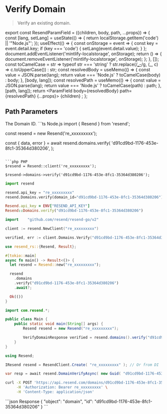 # Verify Domain

> Verify an existing domain.

export const ResendParamField = ({children, body, path, ...props}) => {
  const [lang, setLang] = useState(() => {
    return localStorage.getItem('code') || '"Node.js"';
  });
  useEffect(() => {
    const onStorage = event => {
      const key = event.detail.key;
      if (key === 'code') {
        setLang(event.detail.value);
      }
    };
    document.addEventListener('mintlify-localstorage', onStorage);
    return () => {
      document.removeEventListener('mintlify-localstorage', onStorage);
    };
  }, []);
  const toCamelCase = str => typeof str === 'string' ? str.replace(/[_-](\w)/g, (_, c) => c.toUpperCase()) : str;
  const resolvedBody = useMemo(() => {
    const value = JSON.parse(lang);
    return value === 'Node.js' ? toCamelCase(body) : body;
  }, [body, lang]);
  const resolvedPath = useMemo(() => {
    const value = JSON.parse(lang);
    return value === 'Node.js' ? toCamelCase(path) : path;
  }, [path, lang]);
  return <ParamField body={resolvedBody} path={resolvedPath} {...props}>
      {children}
    </ParamField>;
};

## Path Parameters

<ResendParamField path="domain_id" type="string" required>
  The Domain ID.
</ResendParamField>

<RequestExample>
  ```ts Node.js
  import { Resend } from 'resend';

  const resend = new Resend('re_xxxxxxxxx');

  const { data, error } = await resend.domains.verify(
    'd91cd9bd-1176-453e-8fc1-35364d380206',
  );
  ```

  ```php PHP
  $resend = Resend::client('re_xxxxxxxxx');

  $resend->domains->verify('d91cd9bd-1176-453e-8fc1-35364d380206');
  ```

  ```python Python
  import resend

  resend.api_key = "re_xxxxxxxxx"
  resend.Domains.verify(domain_id="d91cd9bd-1176-453e-8fc1-35364d380206")
  ```

  ```ruby Ruby
  Resend.api_key = ENV["RESEND_API_KEY"]
  Resend::Domains.verify("d91cd9bd-1176-453e-8fc1-35364d380206")
  ```

  ```go Go
  import 	"github.com/resend/resend-go/v2"

  client := resend.NewClient("re_xxxxxxxxx")

  verified, err := client.Domains.Verify("d91cd9bd-1176-453e-8fc1-35364d380206")
  ```

  ```rust Rust
  use resend_rs::{Resend, Result};

  #[tokio::main]
  async fn main() -> Result<()> {
    let resend = Resend::new("re_xxxxxxxxx");

    resend
      .domains
      .verify("d91cd9bd-1176-453e-8fc1-35364d380206")
      .await?;

    Ok(())
  }
  ```

  ```java Java
  import com.resend.*;

  public class Main {
      public static void main(String[] args) {
          Resend resend = new Resend("re_xxxxxxxxx");

          VerifyDomainResponse verified = resend.domains().verify("d91cd9bd-1176-453e-8fc1-35364d380206");
      }
  }
  ```

  ```csharp .NET
  using Resend;

  IResend resend = ResendClient.Create( "re_xxxxxxxxx" ); // Or from DI

  var resp = await resend.DomainVerifyAsync( new Guid( "d91cd9bd-1176-453e-8fc1-35364d380206" ) );
  ```

  ```bash cURL
  curl -X POST 'https://api.resend.com/domains/d91cd9bd-1176-453e-8fc1-35364d380206/verify' \
       -H 'Authorization: Bearer re_xxxxxxxxx' \
       -H 'Content-Type: application/json'
  ```
</RequestExample>

<ResponseExample>
  ```json Response
  {
    "object": "domain",
    "id": "d91cd9bd-1176-453e-8fc1-35364d380206"
  }
  ```
</ResponseExample>